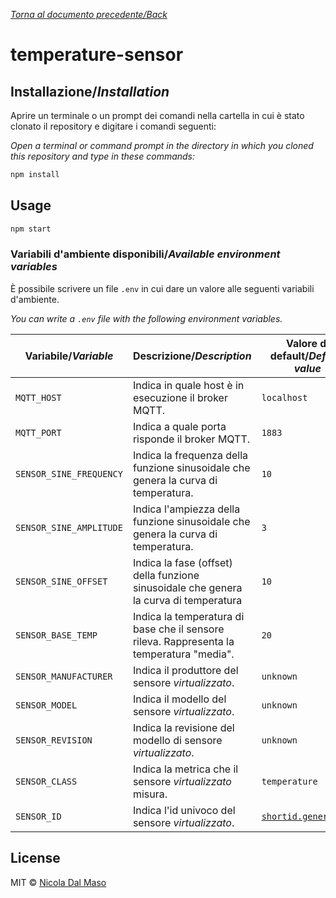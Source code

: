 [_Torna al documento precedente/Back_](https://github.com/niktekusho/IoTDashboard/)

# temperature-sensor

## Installazione/_Installation_

Aprire un terminale o un prompt dei comandi nella cartella in cui è stato clonato il repository e digitare i comandi seguenti:

_Open a terminal or command prompt in the directory in which you cloned this repository and type in these commands:_

```sh
npm install
```

## Usage

```js
npm start
```


### Variabili d'ambiente disponibili/_Available environment variables_

È possibile scrivere un file `.env` in cui dare un valore alle seguenti variabili d'ambiente.

_You can write a `.env` file with the following environment variables._

| Variabile/_Variable_           | Descrizione/_Description_                                                                 | Valore di default/_Default value_ |
|--------------------------------|-------------------------------------------------------------------------------------------|-----------------------------------|
| `MQTT_HOST`             | Indica in quale host è in esecuzione il broker MQTT.                       | `localhost`                       |
| `MQTT_PORT`             | Indica a quale porta risponde il broker MQTT.   | `1883`                           |
| `SENSOR_SINE_FREQUENCY`             | Indica la frequenza della funzione sinusoidale che genera la curva di temperatura. | `10`                            |
| `SENSOR_SINE_AMPLITUDE`         | Indica l'ampiezza della funzione sinusoidale che genera la curva di temperatura.          | `3`                            |
| `SENSOR_SINE_OFFSET` | Indica la fase (offset) della funzione sinusoidale che genera la curva di temperatura               | `10`                     |
| `SENSOR_BASE_TEMP`              | Indica la temperatura di base che il sensore rileva. Rappresenta la temperatura "media".                 | `20`                              |
| `SENSOR_MANUFACTURER`             | Indica il produttore del sensore _virtualizzato_.                                            | `unknown`                           |
| `SENSOR_MODEL`             | Indica il modello del sensore _virtualizzato_.                                            | `unknown`                           |
| `SENSOR_REVISION`             | Indica la revisione del modello di sensore _virtualizzato_.                                            | `unknown`                           |
| `SENSOR_CLASS`             | Indica la metrica che il sensore _virtualizzato_ misura.                                            | `temperature`                           |
| `SENSOR_ID`             | Indica l'id univoco del sensore _virtualizzato_.                                            | [`shortid.generate()`](https://github.com/dylang/shortid)                           |

## License

MIT ©  [Nicola Dal Maso](https://github.com/niktekusho)
